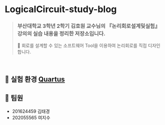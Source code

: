 # LogicalCircuit-study-blog
> ### 부산대학교 3학년 2학기 김호원 교수님의 『논리회로설계및실험』 강의의 실습 내용을 정리한 저장소입니다.
> 📌 회로를 설계할 수 있는 소프트웨어 Tool을 이용하여 논리회로를 직접 디자인 합니다.

<br>

##  📌 실험 환경  [Quartus](https://www.intel.com/content/www/us/en/products/details/fpga/development-tools/quartus-prime.html)


## 📌 팀원
- 201624459 김태경
- 202055565 여지수
